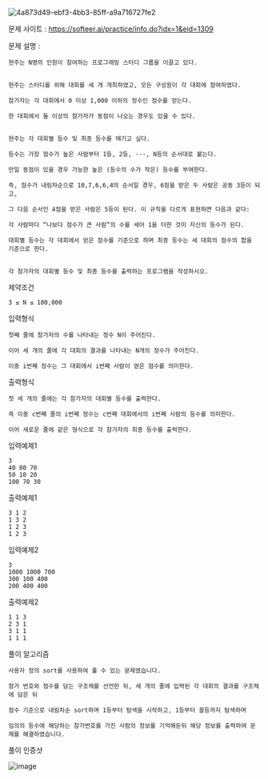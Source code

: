 ![4a873d49-ebf3-4bb3-85ff-a9a716727fe2](https://user-images.githubusercontent.com/57944215/212319162-848f6d29-51f7-4e53-b684-58b0cfbfa9be.png)


문제 사이트 : https://softeer.ai/practice/info.do?idx=1&eid=1309

문제 설명 :

    현주는 N명의 인원이 참여하는 프로그래밍 스터디 그룹을 이끌고 있다.


    현주는 스터디를 위해 대회를 세 개 개최하였고, 모든 구성원이 각 대회에 참여하였다.
    
    참가자는 각 대회에서 0 이상 1,000 이하의 정수인 점수를 얻는다. 
    
    한 대회에서 둘 이상의 참가자가 동점이 나오는 경우도 있을 수 있다.


    현주는 각 대회별 등수 및 최종 등수를 매기고 싶다. 
    
    등수는 가장 점수가 높은 사람부터 1등, 2등, ···, N등의 순서대로 붙는다. 
    
    만일 동점이 있을 경우 가능한 높은 (등수의 수가 작은) 등수를 부여한다.
    
    즉, 점수가 내림차순으로 10,7,6,6,4의 순서일 경우, 6점을 받은 두 사람은 공동 3등이 되고,
    
    그 다음 순서인 4점을 받은 사람은 5등이 된다. 이 규칙을 다르게 표현하면 다음과 같다:
    
    각 사람마다 “나보다 점수가 큰 사람”의 수를 세어 1을 더한 것이 자신의 등수가 된다.
    
    대회별 등수는 각 대회에서 얻은 점수를 기준으로 하며 최종 등수는 세 대회의 점수의 합을 기준으로 한다.


    각 참가자의 대회별 등수 및 최종 등수를 출력하는 프로그램을 작성하시오.

제약조건

    3 ≤ N ≤ 100,000

입력형식

    첫째 줄에 참가자의 수를 나타내는 정수 N이 주어진다.
    
    이어 세 개의 줄에 각 대회의 결과를 나타내는 N개의 정수가 주어진다.
    
    이중 i번째 정수는 그 대회에서 i번째 사람이 얻은 점수를 의미한다.

출력형식

    첫 세 개의 줄에는 각 참가자의 대회별 등수를 출력한다. 
    
    즉 이중 c번째 줄의 i번째 정수는 c번째 대회에서의 i번째 사람의 등수를 의미한다.
    
    이어 새로운 줄에 같은 형식으로 각 참가자의 최종 등수를 출력한다.

입력예제1

    3
    40 80 70
    50 10 20
    100 70 30
    
출력예제1

    3 1 2
    1 3 2
    1 2 3
    1 2 3

입력예제2

    3
    1000 1000 700
    300 100 400
    200 400 400

출력예제2


    1 1 3
    2 3 1
    3 1 1
    1 1 1
    
풀이 알고리즘

    사용자 정의 sort를 사용하여 풀 수 있는 문제였습니다. 
    
    참가 번호와 점수를 담는 구조체를 선언한 뒤, 세 개의 줄에 입력된 각 대회의 결과를 구조체에 담은 뒤
    
    점수 기준으로 내림차순 sort하며 1등부터 탐색을 시작하고, 1등부터 꼴등까지 탐색하며
    
    임의의 등수에 해당하는 참가번호를 가진 사람의 정보를 기억해둔뒤 해당 정보를 출력하여 문제를 해결하였습니다.
    
풀이 인증샷

![image](https://user-images.githubusercontent.com/57944215/211563170-28892faf-47f9-46ed-8393-2fbb0b1ca2ab.png)
